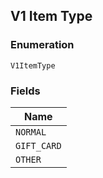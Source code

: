 ## V1 Item Type

### Enumeration

`V1ItemType`

### Fields

| Name |
|  --- |
| `NORMAL` |
| `GIFT_CARD` |
| `OTHER` |

